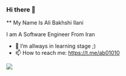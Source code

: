 ### Hi there 👋


** My Name Is Ali Bakhshi Ilani

I am A Software Engineer From Iran 

- 🌱 I’m allways in learning stage ;)  
- 📫 How to reach me: https://t.me/ab01010

<img src="https://github-readme-stats.vercel.app/api/top-langs/?username=alibakhshiilani"/>
